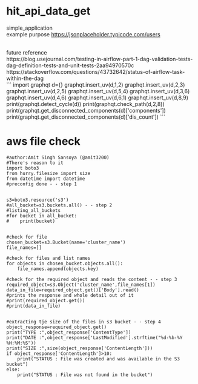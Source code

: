 # hit_api_data_get
simple_application<br>
example purpose
https://jsonplaceholder.typicode.com/users

<br>
future reference<br>
https://blog.usejournal.com/testing-in-airflow-part-1-dag-validation-tests-dag-definition-tests-and-unit-tests-2aa94970570c
<br>
https://stackoverflow.com/questions/43732642/status-of-airflow-task-within-the-dag
<br>
```
import graphqt
d={}
graphqt.insert_uv(d,1,2)
graphqt.insert_uv(d,2,3)
graphqt.insert_uv(d,2,5)
graphqt.insert_uv(d,5,4)
graphqt.insert_uv(d,3,6)
graphqt.insert_uv(d,4,6)
graphqt.insert_uv(d,6,1)
graphqt.insert_uv(d,8,9)
print(graphqt.detect_cycle(d))
print(graphqt.check_path(d,2,8))
print(graphqt.get_disconnected_components(d)['components'])
print(graphqt.get_disconnected_components(d)['dis_count'])
```

# aws file check

```
#author:Amit Singh Sansoya (@amit3200)
#There's reason to it
import boto3
from hurry.filesize import size	
from datetime import datetime
#preconfig done - - step 1


s3=boto3.resource('s3')
#all_bucket=s3.buckets.all() - - step 2
#listing_all_buckets
#for bucket in all_bucket:
#    print(bucket)


#check for file
chosen_bucket=s3.Bucket(name='cluster_name')
file_names=[]

#check for files and list names
for objects in chosen_bucket.objects.all():
    file_names.append(objects.key)

#check for the required object and reads the content - - step 3
required_object=s3.Object('cluster_name',file_names[1])
data_in_file=required_object.get()['Body'].read()
#prints the response and whole detail out of it
#print(required_object.get())
#print(data_in_file)


#extracting tje size of the files in s3 bucket - - step 4
object_response=required_object.get()
print("TYPE :",object_response['ContentType'])
print("DATE :",object_response['LastModified'].strftime("%d-%b-%Y %H:%M:%S"))
print("SIZE :",size(object_response['ContentLength']))
if object_response['ContentLength']>10:
    print("STATUS : File was created and was available in the S3 bucket")
else:
    print("STATUS : File was not found in the bucket")

```
